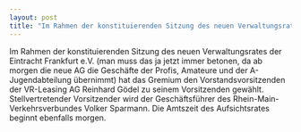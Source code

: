 ```yaml
---
layout: post
title: "Im Rahmen der konstituierenden Sitzung des neuen Verwaltungsrates der Eintracht Frankfurt e.V."
---
```


Im Rahmen der konstituierenden Sitzung des neuen Verwaltungsrates der Eintracht Frankfurt e.V. (man muss das ja jetzt immer betonen, da ab morgen die neue AG die Geschäfte der Profis, Amateure und der A-Jugendabteilung übernimmt) hat das Gremium den Vorstandsvorsitzenden der VR-Leasing AG Reinhard Gödel zu seinem Vorsitzenden gewählt. Stellvertretender Vorsitzender wird der Geschäftsführer des Rhein-Main-Verkehrsverbundes Volker Sparmann. Die Amtszeit des Aufsichtsrates beginnt ebenfalls morgen.
